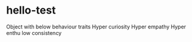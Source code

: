 # hello-test
Object with below behaviour traits
Hyper curiosity
Hyper empathy
Hyper enthu
low consistency
